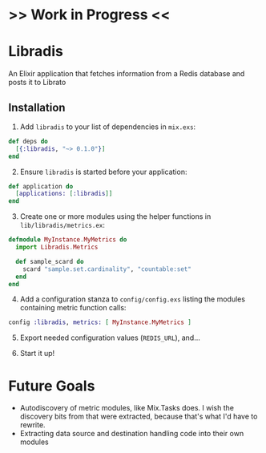 # >> Work in Progress <<

# Libradis

An Elixir application that fetches information from a Redis database and posts it to Librato

## Installation


1. Add `libradis` to your list of dependencies in `mix.exs`:

  ```elixir
  def deps do
    [{:libradis, "~> 0.1.0"}]
  end
  ```

2. Ensure `libradis` is started before your application:

  ```elixir
  def application do
    [applications: [:libradis]]
  end
  ```


3. Create one or more modules using the helper functions in `lib/libradis/metrics.ex`:


  ```elixir
  defmodule MyInstance.MyMetrics do
    import Libradis.Metrics

    def sample_scard do
      scard "sample.set.cardinality", "countable:set"
    end
  end
  ```

4. Add a configuration stanza to `config/config.exs` listing the modules containing metric function calls:


  ```elixir
  config :libradis, metrics: [ MyInstance.MyMetrics ]
  ```


5. Export needed configuration values (`REDIS_URL`), and...

6. Start it up!


# Future Goals

* Autodiscovery of metric modules, like Mix.Tasks does. I wish the discovery bits from that were extracted, because that's what I'd have to rewrite.
* Extracting data source and destination handling code into their own modules

